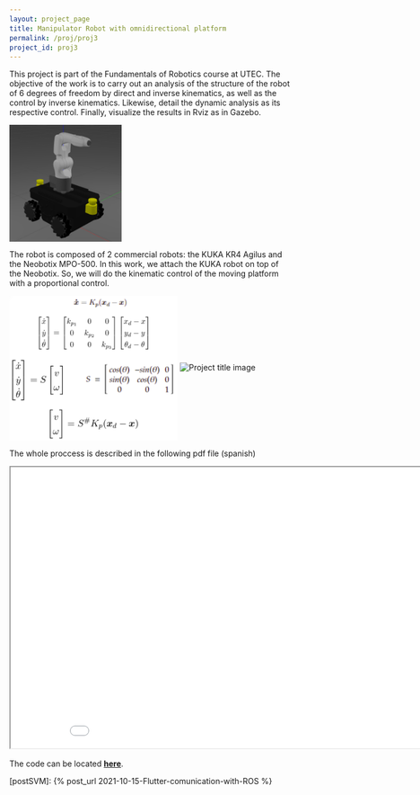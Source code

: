 ```yaml
---
layout: project_page
title: Manipulator Robot with omnidirectional platform
permalink: /proj/proj3
project_id: proj3
---
```


This project is part of the Fundamentals of Robotics course at UTEC. The objective of the work is to carry out an analysis of the structure of the robot of 6 degrees of freedom by direct and inverse kinematics, as well as the control by inverse kinematics. Likewise, detail the dynamic analysis as its respective control. Finally, visualize the results in Rviz as in Gazebo.

<img src="robot.png" align="center" width="200">

The robot is composed of 2 commercial robots: the KUKA KR4 Agilus and the Neobotix MPO-500. In this work, we attach the KUKA robot on top of the Neobotix. So, we will do the kinematic control of the moving platform with a proportional control.

<img src="eq.png" align="center" width="300">

<img src='gg.gif'  alt="Project title image">

The whole proccess is described in the following pdf file (spanish)

<iframe src="Proyecto_Fundamentos.pdf" height="500" width="900"></iframe>

The code can be located __[here](https://github.com/manul30/fdr_manipulator_movil_robot)__.

[projectRepo]: https://github.com/manul30/Flutter-bobelto
[postSVM]: {% post_url 2021-10-15-Flutter-comunication-with-ROS %}
